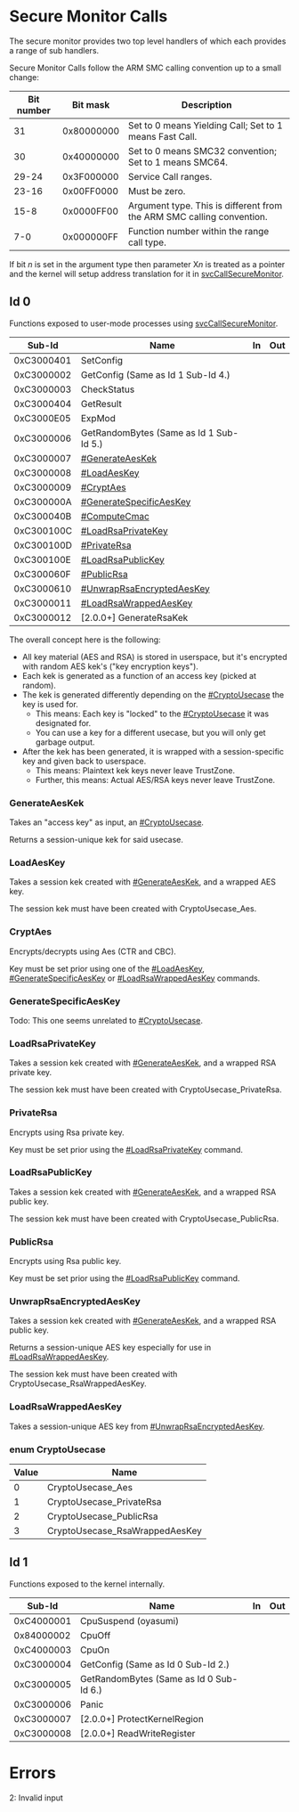 # Secure Monitor Calls

The secure monitor provides two top level handlers of which each
provides a range of sub handlers.

Secure Monitor Calls follow the ARM SMC calling convention up to a small
change:

| Bit number | Bit mask   | Description                                                           |
| ---------- | ---------- | --------------------------------------------------------------------- |
| 31         | 0x80000000 | Set to 0 means Yielding Call; Set to 1 means Fast Call.               |
| 30         | 0x40000000 | Set to 0 means SMC32 convention; Set to 1 means SMC64.                |
| 29-24      | 0x3F000000 | Service Call ranges.                                                  |
| 23-16      | 0x00FF0000 | Must be zero.                                                         |
| 15-8       | 0x0000FF00 | Argument type. This is different from the ARM SMC calling convention. |
| 7-0        | 0x000000FF | Function number within the range call type.                           |

If bit *n* is set in the argument type then parameter X*n* is treated as
a pointer and the kernel will setup address translation for it in
[svcCallSecureMonitor](SVC#svcCallSecureMonitor.md##svcCallSecureMonitor "wikilink").

## Id 0

Functions exposed to user-mode processes using
[svcCallSecureMonitor](SVC.md "wikilink").

| Sub-Id     | Name                                                               | In | Out |
| ---------- | ------------------------------------------------------------------ | -- | --- |
| 0xC3000401 | SetConfig                                                          |    |     |
| 0xC3000002 | GetConfig (Same as Id 1 Sub-Id 4.)                                 |    |     |
| 0xC3000003 | CheckStatus                                                        |    |     |
| 0xC3000404 | GetResult                                                          |    |     |
| 0xC3000E05 | ExpMod                                                             |    |     |
| 0xC3000006 | GetRandomBytes (Same as Id 1 Sub-Id 5.)                            |    |     |
| 0xC3000007 | [\#GenerateAesKek](#GenerateAesKek "wikilink")                     |    |     |
| 0xC3000008 | [\#LoadAesKey](#LoadAesKey "wikilink")                             |    |     |
| 0xC3000009 | [\#CryptAes](#CryptAes "wikilink")                                 |    |     |
| 0xC300000A | [\#GenerateSpecificAesKey](#GenerateSpecificAesKey "wikilink")     |    |     |
| 0xC300040B | [\#ComputeCmac](#ComputeCmac "wikilink")                           |    |     |
| 0xC300100C | [\#LoadRsaPrivateKey](#LoadRsaPrivateKey "wikilink")               |    |     |
| 0xC300100D | [\#PrivateRsa](#PrivateRsa "wikilink")                             |    |     |
| 0xC300100E | [\#LoadRsaPublicKey](#LoadRsaPublicKey "wikilink")                 |    |     |
| 0xC300060F | [\#PublicRsa](#PublicRsa "wikilink")                               |    |     |
| 0xC3000610 | [\#UnwrapRsaEncryptedAesKey](#UnwrapRsaEncryptedAesKey "wikilink") |    |     |
| 0xC3000011 | [\#LoadRsaWrappedAesKey](#LoadRsaWrappedAesKey "wikilink")         |    |     |
| 0xC3000012 | \[2.0.0+\] GenerateRsaKek                                          |    |     |

The overall concept here is the following:

  - All key material (AES and RSA) is stored in userspace, but it's
    encrypted with random AES kek's ("key encryption keys").
  - Each kek is generated as a function of an access key (picked at
    random).
  - The kek is generated differently depending on the
    [\#CryptoUsecase](#CryptoUsecase "wikilink") the key is used for.
      - This means: Each key is "locked" to the
        [\#CryptoUsecase](#CryptoUsecase "wikilink") it was designated
        for.
      - You can use a key for a different usecase, but you will only get
        garbage output.
  - After the kek has been generated, it is wrapped with a
    session-specific key and given back to userspace.
      - This means: Plaintext kek keys never leave TrustZone.
      - Further, this means: Actual AES/RSA keys never leave TrustZone.

### GenerateAesKek

Takes an "access key" as input, an
[\#CryptoUsecase](#CryptoUsecase "wikilink").

Returns a session-unique kek for said usecase.

### LoadAesKey

Takes a session kek created with
[\#GenerateAesKek](#GenerateAesKek "wikilink"), and a wrapped AES key.

The session kek must have been created with CryptoUsecase\_Aes.

### CryptAes

Encrypts/decrypts using Aes (CTR and CBC).

Key must be set prior using one of the
[\#LoadAesKey](#LoadAesKey "wikilink"),
[\#GenerateSpecificAesKey](#GenerateSpecificAesKey "wikilink") or
[\#LoadRsaWrappedAesKey](#LoadRsaWrappedAesKey "wikilink") commands.

### GenerateSpecificAesKey

Todo: This one seems unrelated to
[\#CryptoUsecase](#CryptoUsecase "wikilink").

### LoadRsaPrivateKey

Takes a session kek created with
[\#GenerateAesKek](#GenerateAesKek "wikilink"), and a wrapped RSA
private key.

The session kek must have been created with CryptoUsecase\_PrivateRsa.

### PrivateRsa

Encrypts using Rsa private key.

Key must be set prior using the
[\#LoadRsaPrivateKey](#LoadRsaPrivateKey "wikilink") command.

### LoadRsaPublicKey

Takes a session kek created with
[\#GenerateAesKek](#GenerateAesKek "wikilink"), and a wrapped RSA public
key.

The session kek must have been created with CryptoUsecase\_PublicRsa.

### PublicRsa

Encrypts using Rsa public key.

Key must be set prior using the
[\#LoadRsaPublicKey](#LoadRsaPublicKey "wikilink") command.

### UnwrapRsaEncryptedAesKey

Takes a session kek created with
[\#GenerateAesKek](#GenerateAesKek "wikilink"), and a wrapped RSA public
key.

Returns a session-unique AES key especially for use in
[\#LoadRsaWrappedAesKey](#LoadRsaWrappedAesKey "wikilink").

The session kek must have been created with
CryptoUsecase\_RsaWrappedAesKey.

### LoadRsaWrappedAesKey

Takes a session-unique AES key from
[\#UnwrapRsaEncryptedAesKey](#UnwrapRsaEncryptedAesKey "wikilink").

### enum CryptoUsecase

| Value | Name                            |
| ----- | ------------------------------- |
| 0     | CryptoUsecase\_Aes              |
| 1     | CryptoUsecase\_PrivateRsa       |
| 2     | CryptoUsecase\_PublicRsa        |
| 3     | CryptoUsecase\_RsaWrappedAesKey |

## Id 1

Functions exposed to the kernel internally.

| Sub-Id     | Name                                    | In | Out |
| ---------- | --------------------------------------- | -- | --- |
| 0xC4000001 | CpuSuspend (oyasumi)                    |    |     |
| 0x84000002 | CpuOff                                  |    |     |
| 0xC4000003 | CpuOn                                   |    |     |
| 0xC3000004 | GetConfig (Same as Id 0 Sub-Id 2.)      |    |     |
| 0xC3000005 | GetRandomBytes (Same as Id 0 Sub-Id 6.) |    |     |
| 0xC3000006 | Panic                                   |    |     |
| 0xC3000007 | \[2.0.0+\] ProtectKernelRegion          |    |     |
| 0xC3000008 | \[2.0.0+\] ReadWriteRegister            |    |     |

# Errors

2: Invalid input
